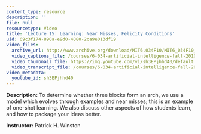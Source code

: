 ```yaml
---
content_type: resource
description: ''
file: null
resourcetype: Video
title: 'Lecture 15: Learning: Near Misses, Felicity Conditions'
uid: 69c3f174-890a-e9d0-4080-2ca9e013df19
video_files:
  archive_url: http://www.archive.org/download/MIT6.034F10/MIT6_034F10_lec15_300k.mp4
  video_captions_file: /courses/6-034-artificial-intelligence-fall-2010/de8ac6ec8a5f5a808c1d0c2017b9df1f_sh3EPjhhd40.vtt
  video_thumbnail_file: https://img.youtube.com/vi/sh3EPjhhd40/default.jpg
  video_transcript_file: /courses/6-034-artificial-intelligence-fall-2010/804e853adcbd0bcf387d32c69a7a5be7_sh3EPjhhd40.pdf
video_metadata:
  youtube_id: sh3EPjhhd40
---
```


**Description:** To determine whether three blocks form an arch, we use a model which evolves through examples and near misses; this is an example of one-shot learning. We also discuss other aspects of how students learn, and how to package your ideas better.

**Instructor:** Patrick H. Winston
